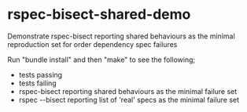 # rspec-bisect-shared-demo
Demonstrate rspec-bisect reporting shared behaviours as the minimal reproduction set for order dependency spec failures

Run "bundle install" and then "make" to see the following;

- tests passing
- tests failing
- rspec-bisect reporting shared behaviours as the minimal failure set
- rspec --bisect reporting list of 'real' specs as the minimal failure set
